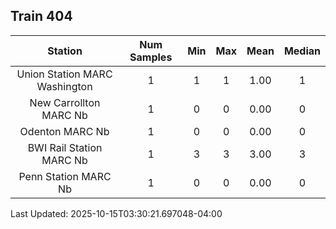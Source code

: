 ## Train 404

| Station | Num Samples | Min | Max | Mean | Median |
| :-----: | :---------: | :-: | :-: | :--: | :----: |
| Union Station MARC Washington | 1 | 1 | 1 | 1.00 | 1 |
| New Carrollton MARC Nb | 1 | 0 | 0 | 0.00 | 0 |
| Odenton MARC Nb | 1 | 0 | 0 | 0.00 | 0 |
| BWI Rail Station MARC Nb | 1 | 3 | 3 | 3.00 | 3 |
| Penn Station MARC Nb | 1 | 0 | 0 | 0.00 | 0 |


Last Updated: 2025-10-15T03:30:21.697048-04:00